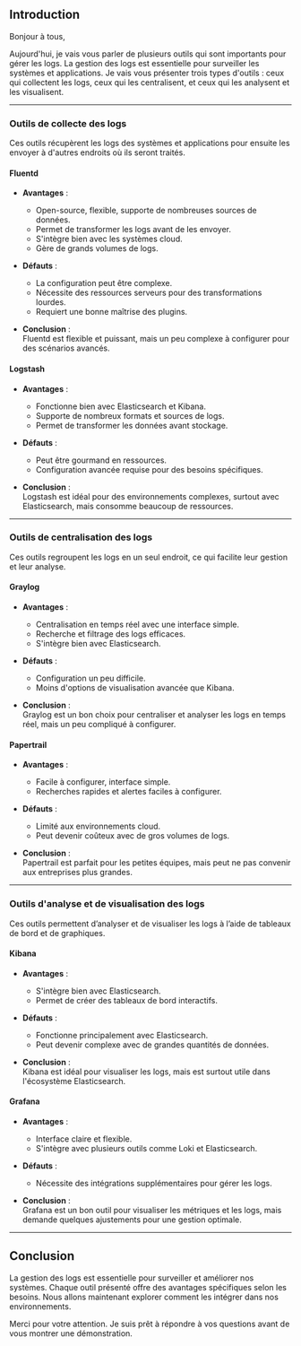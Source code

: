 ## Introduction

Bonjour à tous,

Aujourd'hui, je vais vous parler de plusieurs outils qui sont importants pour gérer les logs. La gestion des logs est essentielle pour surveiller les systèmes et applications. Je vais vous présenter trois types d'outils : ceux qui collectent les logs, ceux qui les centralisent, et ceux qui les analysent et les visualisent.

---

### Outils de collecte des logs

Ces outils récupèrent les logs des systèmes et applications pour ensuite les envoyer à d'autres endroits où ils seront traités.

#### Fluentd

- **Avantages** :  
  - Open-source, flexible, supporte de nombreuses sources de données.
  - Permet de transformer les logs avant de les envoyer.
  - S'intègre bien avec les systèmes cloud.
  - Gère de grands volumes de logs.

- **Défauts** :  
  - La configuration peut être complexe.
  - Nécessite des ressources serveurs pour des transformations lourdes.
  - Requiert une bonne maîtrise des plugins.

- **Conclusion** :  
  Fluentd est flexible et puissant, mais un peu complexe à configurer pour des scénarios avancés.

#### Logstash

- **Avantages** :  
  - Fonctionne bien avec Elasticsearch et Kibana.
  - Supporte de nombreux formats et sources de logs.
  - Permet de transformer les données avant stockage.

- **Défauts** :  
  - Peut être gourmand en ressources.
  - Configuration avancée requise pour des besoins spécifiques.

- **Conclusion** :  
  Logstash est idéal pour des environnements complexes, surtout avec Elasticsearch, mais consomme beaucoup de ressources.

---

### Outils de centralisation des logs

Ces outils regroupent les logs en un seul endroit, ce qui facilite leur gestion et leur analyse.

#### Graylog

- **Avantages** :  
  - Centralisation en temps réel avec une interface simple.
  - Recherche et filtrage des logs efficaces.
  - S'intègre bien avec Elasticsearch.

- **Défauts** :  
  - Configuration un peu difficile.
  - Moins d'options de visualisation avancée que Kibana.

- **Conclusion** :  
  Graylog est un bon choix pour centraliser et analyser les logs en temps réel, mais un peu compliqué à configurer.

#### Papertrail

- **Avantages** :  
  - Facile à configurer, interface simple.
  - Recherches rapides et alertes faciles à configurer.

- **Défauts** :  
  - Limité aux environnements cloud.
  - Peut devenir coûteux avec de gros volumes de logs.

- **Conclusion** :  
  Papertrail est parfait pour les petites équipes, mais peut ne pas convenir aux entreprises plus grandes.

---

### Outils d'analyse et de visualisation des logs

Ces outils permettent d’analyser et de visualiser les logs à l’aide de tableaux de bord et de graphiques.

#### Kibana

- **Avantages** :  
  - S'intègre bien avec Elasticsearch.
  - Permet de créer des tableaux de bord interactifs.

- **Défauts** :  
  - Fonctionne principalement avec Elasticsearch.
  - Peut devenir complexe avec de grandes quantités de données.

- **Conclusion** :  
  Kibana est idéal pour visualiser les logs, mais est surtout utile dans l'écosystème Elasticsearch.

#### Grafana

- **Avantages** :  
  - Interface claire et flexible.
  - S'intègre avec plusieurs outils comme Loki et Elasticsearch.

- **Défauts** :  
  - Nécessite des intégrations supplémentaires pour gérer les logs.

- **Conclusion** :  
  Grafana est un bon outil pour visualiser les métriques et les logs, mais demande quelques ajustements pour une gestion optimale.

---

## Conclusion

La gestion des logs est essentielle pour surveiller et améliorer nos systèmes. Chaque outil présenté offre des avantages spécifiques selon les besoins. Nous allons maintenant explorer comment les intégrer dans nos environnements.

Merci pour votre attention. Je suis prêt à répondre à vos questions avant de vous montrer une démonstration.
